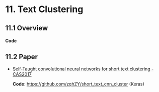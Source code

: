 
# 11. Text Clustering


## 11.1 Overview

#### Code





## 11.2 Paper

- [Self-Taught convolutional neural networks for short text clustering - CAS2017](https://arxiv.org/abs/1701.00185)

    **Code**: <https://github.com/zqhZY/short_text_cnn_cluster> (Keras)